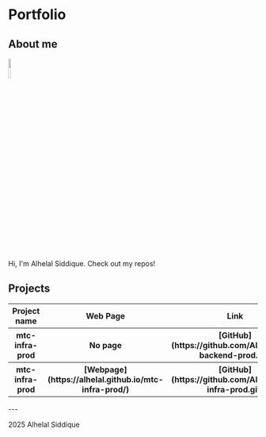 # Portfolio

## About me

<img src="https://avatars.githubusercontent.com/u/2696789?v=4" style="width: 10%; height: auto;">

Hi, I'm Alhelal Siddique. Check out my repos!

## Projects

<table>
  <tr>
    <th>Project name</th>
    <th>Web Page</th>
    <th>Link</th>
  </tr>
<tr><th>mtc-infra-prod</th>     <th> No page </th>   <th>[GitHub](https://github.com/Alhelal/mtc-backend-prod.git)  </th></tr>
<tr><th>mtc-infra-prod</th>     <th> [Webpage](https://alhelal.github.io/mtc-infra-prod/) </th>   <th>[GitHub](https://github.com/Alhelal/mtc-infra-prod.git)  </th></tr>
</table>
---

2025 Alhelal Siddique